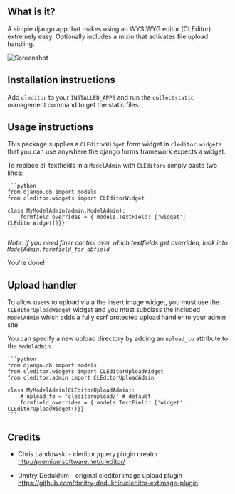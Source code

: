 What is it? 
-----------

A simple django app that makes using an WYSIWYG editor (CLEditor) extremely easy.
Optionally includes a mixin that activates file upload handling.

![Screenshot](https://github.com/yuchant/django-cleditor/raw/master/cleditor.png)



Installation instructions
-------------------------

Add ``cleditor`` to your ``INSTALLED_APPS`` and run the ``collectstatic`` management command to get the static files.




Usage instructions
------------------

This package supplies a ``CLEditorWidget`` form widget in ``cleditor.widgets`` that you can use anywhere the django forms framework expects a widget.

To replace all textfields in a ``ModelAdmin`` with ``CLEditors`` simply paste two lines:
    
    ```python
    from django.db import models
    from cleditor.widgets import CLEditorWidget

    class MyModelAdmin(admin.ModelAdmin):
        formfield_overrides = { models.TextField: {'widget': CLEditorWidget()}}
    ```

_Note: If you need finer control over which textfields get overriden, look into ``ModelAdmin.formfield_for_dbfield``_

You're done!


Upload handler
--------------

To allow users to upload via a the insert image widget, you must use the `CLEditorUploadWidget` widget and you must subclass the included `ModelAdmin` which adds a fully csrf protected upload handler to your admin site.

You can specify a new upload directory by adding an `upload_to` attribute to the `ModelAdmin`

	```python
    from django.db import models
    from cleditor.widgets import CLEditorUploadWidget
    from cleditor.admin import CLEditorUploadAdmin

    class MyModelAdmin(CLEditorUploadAdmin):
        # upload_to = 'cleditorupload/' # default 
        formfield_overrides = { models.TextField: {'widget': CLEditorUploadWidget()}}
    ```




Credits
-------
* Chris Landowski - cleditor jquery plugin creator
http://premiumsoftware.net/cleditor/

* Dmitry Dedukhim - original cleditor image upload plugin
https://github.com/dmitry-dedukhin/cleditor-extimage-plugin
